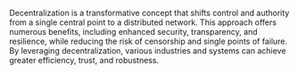 Decentralization is a transformative concept that shifts control and authority from a single central point to a distributed network. This approach offers numerous benefits, including enhanced security, transparency, and resilience, while reducing the risk of censorship and single points of failure. By leveraging decentralization, various industries and systems can achieve greater efficiency, trust, and robustness.
